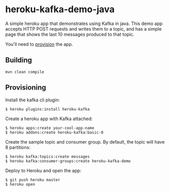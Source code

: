 # heroku-kafka-demo-java

A simple heroku app that demonstrates using Kafka in java.
This demo app accepts HTTP POST requests and writes them to a topic, and has a simple page that shows the last 10 messages produced to that topic.

You'll need to [provision](#provisioning) the app.

## Building

```
mvn clean compile
```

## Provisioning

Install the kafka cli plugin:

```
$ heroku plugins:install heroku-kafka
```

Create a heroku app with Kafka attached:

```
$ heroku apps:create your-cool-app-name
$ heroku addons:create heroku-kafka:basic-0
```

Create the sample topic and consumer group. By default, the topic will have 8 partitions:

```
$ heroku kafka:topics:create messages
$ heroku kafka:consumer-groups:create heroku-kafka-demo
```

Deploy to Heroku and open the app:

```
$ git push heroku master
$ heroku open
```
